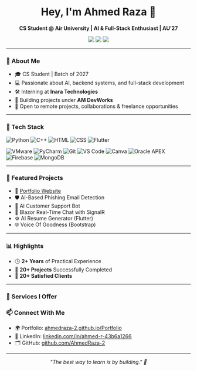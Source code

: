 <h1 align="center">Hey, I'm Ahmed Raza 👋</h1>
<p align="center">
  <strong>CS Student @ Air University | AI & Full-Stack Enthusiast | AU’27</strong>
</p>

<p align="center">
  <a href="https://github.com/AhmedRaza-2"><img src="https://img.shields.io/github/followers/AhmedRaza-2?label=GitHub&style=for-the-badge&logo=github" /></a>
  <a href="https://www.linkedin.com/in/ahmed-r-43b6a1266/"><img src="https://img.shields.io/badge/LinkedIn-Connect-blue?style=for-the-badge&logo=linkedin" /></a>
  <a href="https://ahmedraza-2.github.io/Portfolio/"><img src="https://img.shields.io/badge/Portfolio-Live-green?style=for-the-badge&logo=githubpages" /></a>
</p>

---

### 🧠 About Me

- 🎓 CS Student | Batch of 2027  
- 💻 Passionate about AI, backend systems, and full-stack development  
- 🛠️ Interning at **Inara Technologies**  
- 🧪 Building projects under **AM DevWorks**  
- 🤝 Open to remote projects, collaborations & freelance opportunities

---

### 🔧 Tech Stack

![Python](https://img.shields.io/badge/Python-3776AB?style=for-the-badge&logo=python&logoColor=white)
![C++](https://img.shields.io/badge/C++-00599C?style=for-the-badge&logo=c%2B%2B&logoColor=white)
![HTML](https://img.shields.io/badge/HTML5-E34F26?style=for-the-badge&logo=html5&logoColor=white)
![CSS](https://img.shields.io/badge/CSS3-1572B6?style=for-the-badge&logo=css3&logoColor=white)
![Flutter](https://img.shields.io/badge/Flutter-02569B?style=for-the-badge&logo=flutter&logoColor=white)

![VMware](https://img.shields.io/badge/VMware-607078?style=for-the-badge&logo=vmware&logoColor=white)
![PyCharm](https://img.shields.io/badge/PyCharm-143?style=for-the-badge&logo=pycharm&logoColor=white)
![Git](https://img.shields.io/badge/Git-F05032?style=for-the-badge&logo=git&logoColor=white)
![VS Code](https://img.shields.io/badge/VS%20Code-007ACC?style=for-the-badge&logo=visual-studio-code&logoColor=white)
![Canva](https://img.shields.io/badge/Canva-00C4CC?style=for-the-badge&logo=canva&logoColor=white)
![Oracle APEX](https://img.shields.io/badge/Oracle_APEX-F80000?style=for-the-badge&logo=oracle&logoColor=white)
![Firebase](https://img.shields.io/badge/Firebase-FFCA28?style=for-the-badge&logo=firebase&logoColor=black)
![MongoDB](https://img.shields.io/badge/MongoDB-4DB33D?style=for-the-badge&logo=mongodb&logoColor=white)

---

### 📁 Featured Projects

- 🔗 [Portfolio Website](https://ahmedraza-2.github.io/Portfolio/)  
- 🛡️ AI-Based Phishing Email Detection
- 💬 AI Customer Support Bot
- 💬 Blazor Real-Time Chat with SignalR  
- ⚙️ AI Resume Generator (Flutter)  
- 🌐 Voice Of Goodness (Bootstrap)  

---
### 📊 Highlights

- 🕒 **2+ Years** of Practical Experience  
- 🚀 **20+ Projects** Successfully Completed  
- 🤝 **20+ Satisfied Clients**

---

### 🧰 Services I Offer

### 📫 Connect With Me

- 🌍 Portfolio: [ahmedraza-2.github.io/Portfolio](https://ahmedraza-2.github.io/Portfolio/)
- 💼 LinkedIn: [linkedin.com/in/ahmed-r-43b6a1266](https://www.linkedin.com/in/ahmed-r-43b6a1266/)
- 🗂️ GitHub: [github.com/AhmedRaza-2](https://github.com/AhmedRaza-2)

---

<p align="center">
  <em>"The best way to learn is by building." 🚀</em>
</p>
